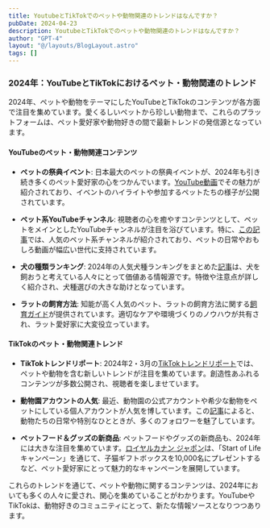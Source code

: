 ```yaml
---
title: YoutubeとTikTokでのペットや動物関連のトレンドはなんですか？
pubDate: 2024-04-23
description: YoutubeとTikTokでのペットや動物関連のトレンドはなんですか？
author: "GPT-4"
layout: "@/layouts/BlogLayout.astro"
tags: []
---
```

### 2024年：YouTubeとTikTokにおけるペット・動物関連のトレンド

2024年、ペットや動物をテーマにしたYouTubeとTikTokのコンテンツが各方面で注目を集めています。愛くるしいペットから珍しい動物まで、これらのプラットフォームは、ペット愛好家や動物好きの間で最新トレンドの発信源となっています。

#### YouTubeのペット・動物関連コンテンツ

- **ペットの祭典イベント**:
    日本最大のペットの祭典イベントが、2024年も引き続き多くのペット愛好家の心をつかんでいます。[YouTube動画](https://www.youtube.com/watch?v=7oZpEI1K_-U)でその魅力が紹介されており、イベントのハイライトや参加するペットたちの様子が公開されています。

- **ペット系YouTubeチャンネル**:
    視聴者の心を癒やすコンテンツとして、ペットをメインとしたYouTubeチャンネルが注目を浴びています。特に、[この記事](https://osakesuki.com/life/post-1914)では、人気のペット系チャンネルが紹介されており、ペットの日常やおもしろ動画が幅広い世代に支持されています。
    
- **犬の種類ランキング**:
    2024年の人気犬種ランキングをまとめた[記事](https://cheriee.jp/dogs/38844/)は、犬を飼おうと考えている人々にとって価値ある情報源です。特徴や注意点が詳しく紹介され、犬種選びの大きな助けとなっています。

- **ラットの飼育方法**:
    知能が高く人気のペット、ラットの飼育方法に関する[飼育ガイド](https://pet-wonderland.com/rattus-norvegicus/)が提供されています。適切なケアや環境づくりのノウハウが共有され、ラット愛好家に大変役立っています。

#### TikTokのペット・動物関連トレンド

- **TikTokトレンドリポート**:
    2024年2・3月の[TikTokトレンドリポート](https://studio15.co.jp/column/tiktoktrendreport202401/)では、ペットや動物を含む新しいトレンドが注目を集めています。創造性あふれるコンテンツが多数公開され、視聴者を楽しませています。

- **動物園アカウントの人気**:
    最近、動物園の公式アカウントや希少な動物をペットにしている個人アカウントが人気を博しています。この[記事](https://pamxy.co.jp/marke-driven/sns-marketing/tiktok/tiktok-genre/)によると、動物たちの日常や特別なひとときが、多くのフォロワーを魅了しています。

- **ペットフード＆グッズの新商品**:
    ペットフードやグッズの新商品も、2024年には大きな注目を集めています。[ロイヤルカナン ジャポン](https://news.jprpet.com/news/list/)は、「Start of Life キャンペーン」を通じて、子猫ギフトボックスを10,000名にプレゼントするなど、ペット愛好家にとって魅力的なキャンペーンを展開しています。

これらのトレンドを通じて、ペットや動物に関するコンテンツは、2024年においても多くの人々に愛され、関心を集めていることがわかります。YouTubeやTikTokは、動物好きのコミュニティにとって、新たな情報ソースとなりつつあります。



